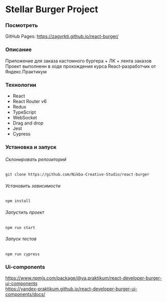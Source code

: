 # Stellar Burger Project

### Посмотреть
GitHub Pages: https://zagyrkti.github.io/react-burger/

### Описание
Приложение для заказа кастомного бургера + ЛК + лента заказов  
Проект выполненн в ходе прохождения курса React-разработчик от Яндекс.Практикум

### Технологии
* React  
* React Router v6  
* Redux  
* TypeScript  
* WebSocket  
* Drag and drop
* Jest  
* Cypress

### Установка и запуск
###### Склонировать репозиторий  
`git clone https://github.com/Nikba-Creative-Studio/react-burger`  
###### Установить зависимости  
`npm install`  
###### Запустить проект  
`npm run start`

###### Запуск тестов  
`npm run cypress`



### Ui-components
https://www.npmjs.com/package/@ya.praktikum/react-developer-burger-ui-components   
https://yandex-praktikum.github.io/react-developer-burger-ui-components/docs/  
